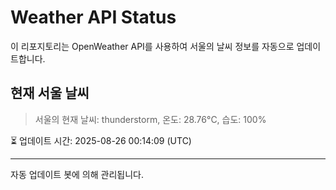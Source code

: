 
# Weather API Status

이 리포지토리는 OpenWeather API를 사용하여 서울의 날씨 정보를 자동으로 업데이트합니다.

## 현재 서울 날씨
> 서울의 현재 날씨: thunderstorm, 온도: 28.76°C, 습도: 100%

⏳ 업데이트 시간: 2025-08-26 00:14:09 (UTC)

---
자동 업데이트 봇에 의해 관리됩니다.
